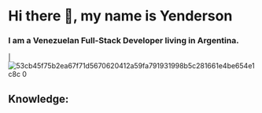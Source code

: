 # Hi there 👋, my name is Yenderson
### I am a Venezuelan Full-Stack Developer living in Argentina.


 
 
 | ![53cb45f75b2ea67f71d5670620412a59fa791931998b5c281661e4be654e1c8c 0](https://user-images.githubusercontent.com/91692179/188045890-bf72b02a-0c0d-4a6f-ac6f-fa7c9f75cf72.png)
 
 ## Knowledge:
 




<!--
**Yendersson/Yendersson** is a ✨ _special_ ✨ repository because its `README.md` (this file) appears on your GitHub profile.

Here are some ideas to get you started:

- 🔭 I’m currently working on ...
- 🌱 I’m currently learning ...
- 👯 I’m looking to collaborate on ...
- 🤔 I’m looking for help with ...
- 💬 Ask me about ...
- 📫 How to reach me: ...
- 😄 Pronouns: ...
- ⚡ Fun fact: ...
-->

